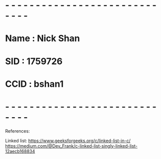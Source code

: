 # - - - - - - - - - - - - - - - - - - - - - - - - - - - - -
# Name : Nick Shan
# SID : 1759726
# CCID : bshan1
# - - - - - - - - - - - - - - - - - - - - - - - - - - - - -



References:

Linked list:
https://www.geeksforgeeks.org/c/linked-list-in-c/
https://medium.com/@Dev_Frank/c-linked-list-singly-linked-list-12aecb168834